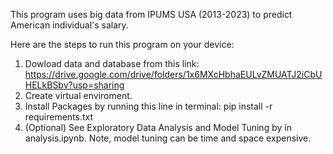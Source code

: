 This program uses big data from IPUMS USA (2013-2023) to predict American individual's salary.

Here are the steps to run this program on your device:
1. Dowload data and database from this link: https://drive.google.com/drive/folders/1x6MXcHbhaEULvZMUATJ2iCbUHELkBSbv?usp=sharing
2. Create virtual enviroment.
3. Install Packages by running this line in terminal:
    pip install -r requirements.txt
4. (Optional) See Exploratory Data Analysis and Model Tuning by in analysis.ipynb. Note, model tuning can be time and space expensive.

